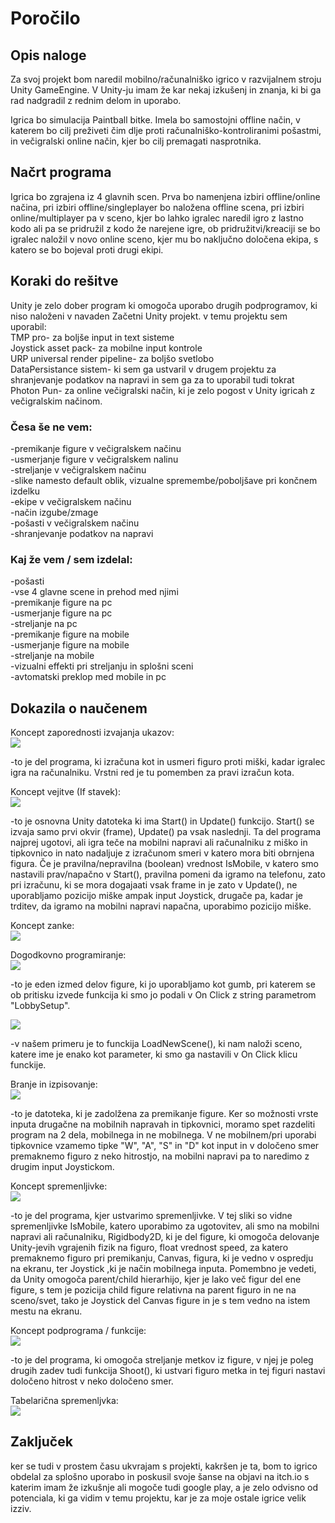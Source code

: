 # Poročilo
## Opis naloge

Za svoj projekt bom naredil mobilno/računalniško igrico v razvijalnem stroju Unity GameEngine. V Unity-ju imam že kar nekaj izkušenj in znanja, ki bi ga rad nadgradil z rednim delom in uporabo.

Igrica bo simulacija Paintball bitke. Imela bo samostojni offline način, v katerem bo cilj preživeti čim dlje proti računalniško-kontroliranimi pošastmi, in večigralski online način, kjer bo cilj premagati nasprotnika.

## Načrt programa

Igrica bo zgrajena iz 4 glavnih scen. Prva bo namenjena izbiri offline/online načina, pri izbiri offline/singleplayer bo naložena offline scena, pri izbiri online/multiplayer pa v sceno, kjer bo lahko igralec naredil igro z lastno kodo ali pa se pridružil z kodo že narejene igre, ob pridružitvi/kreaciji se bo igralec naložil v novo online sceno, kjer mu bo naključno določena ekipa, s katero se bo bojeval proti drugi ekipi.

## Koraki do rešitve <br>
Unity je zelo dober program ki omogoča uporabo drugih podprogramov, ki niso naloženi v navaden Začetni Unity projekt. v temu projektu sem uporabil: <br>
TMP pro- za boljše input in text sisteme <br>
Joystick asset pack- za mobilne input kontrole <br>
URP universal render pipeline- za boljšo svetlobo <br>
DataPersistance sistem- ki sem ga ustvaril v drugem projektu za shranjevanje podatkov na napravi in sem ga za to uporabil tudi tokrat <br>
Photon Pun- za online večigralski način, ki je zelo pogost v Unity igricah z večigralskim načinom. <br>

### Česa še ne vem: <br>
-premikanje figure v večigralskem načinu <br>
-usmerjanje figure v večigralskem nalinu <br>
-streljanje v večigralskem načinu <br>
-slike namesto default oblik, vizualne spremembe/poboljšave pri končnem izdelku <br>
-ekipe v večigralskem načinu <br>
-način izgube/zmage <br>
-pošasti v večigralskem načinu <br>
-shranjevanje podatkov na napravi


### Kaj že vem / sem izdelal: <br>
-pošasti <br>
-vse 4 glavne scene in prehod med njimi <br>
-premikanje figure na pc <br>
-usmerjanje figure na pc <br>
-streljanje na pc <br>
-premikanje figure na mobile <br>
-usmerjanje figure na mobile <br>
-streljanje na mobile <br>
-vizualni effekti pri streljanju in splošni sceni <br>
-avtomatski preklop med mobile in pc  <br>

## Dokazila o naučenem

Koncept zaporednosti izvajanja ukazov: <br>
![](Slike%20v%20PNG/zaporedjedogodkov.png)

  -to je del programa, ki izračuna kot in usmeri figuro proti miški, kadar igralec igra na računalniku.
   Vrstni red je tu pomemben za pravi izračun kota.

Koncept vejitve (If stavek): <br>
![](Slike%20v%20PNG/vejedogodkov.png)

  -to je osnovna Unity datoteka ki ima Start() in Update() funkcijo. Start() se izvaja samo prvi okvir (frame), Update() pa vsak naslednji. Ta del programa najprej ugotovi, ali igra teče na mobilni napravi ali računalniku z miško in tipkovnico in nato nadaljuje z izračunom smeri v katero mora biti obrnjena figura. Če je pravilna/nepravilna (boolean) vrednost IsMobile, v katero smo nastavili prav/napačno v Start(), pravilna pomeni da igramo na telefonu, zato pri izračunu, ki se mora dogajaati vsak frame in je zato v Update(), ne uporabljamo pozicijo miške ampak input Joystick, drugače pa, kadar je trditev, da igramo na mobilni napravi napačna, uporabimo pozicijo miške.

Koncept zanke: <br>
![](Slike%20v%20PNG/.png)

Dogodkovno programiranje: <br>
![](Slike%20v%20PNG/interaktivnigumbi.png)

  -to je eden izmed delov figure, ki jo uporabljamo kot gumb, pri katerem se ob pritisku izvede funkcija ki smo jo podali v On Click z string parametrom "LobbySetup".

![](Slike%20v%20PNG/buttonclickevent.png)

  -v našem primeru je to funckija LoadNewScene(), ki nam naloži sceno, katere ime je enako kot parameter, ki smo ga nastavili v On Click klicu funckije.

Branje in izpisovanje: <br>
![](Slike%20v%20PNG/inputdogodki.png)

  -to je datoteka, ki je zadolžena za premikanje figure. Ker so možnosti vrste inputa drugačne na mobilnih napravah in tipkovnici, moramo spet razdeliti program na 2 dela, mobilnega in ne mobilnega. V ne mobilnem/pri uporabi tipkovnice vzamemo tipke "W", "A", "S" in "D" kot input in v določeno smer premaknemo figuro z neko hitrostjo, na mobilni napravi pa to naredimo z drugim input Joystickom.

Koncept spremenljivke: <br>
![](Slike%20v%20PNG/spremenljivke.png)

  -to je del programa, kjer ustvarimo spremenljivke. V tej sliki so vidne spremenljivke IsMobile, katero uporabimo za ugotovitev, ali smo na mobilni napravi ali računalniku, Rigidbody2D, ki je del figure, ki omogoča delovanje Unity-jevih vgrajenih fizik na figuro, float vrednost speed, za katero premaknemo figuro pri premikanju, Canvas, figura, ki je vedno v ospredju na ekranu, ter Joystick ,ki je način mobilnega inputa. Pomembno je vedeti, da Unity omogoča parent/child hierarhijo, kjer je lako več figur del ene figure, s tem je pozicija child figure relativna na parent figuro in ne na sceno/svet, tako je Joystick del Canvas figure in je s tem vedno na istem mestu na ekranu.

Koncept podprograma / funkcije: <br>
![](Slike%20v%20PNG/funkcija.png)

  -to je del programa, ki omogoča streljanje metkov iz figure, v njej je poleg drugih zadev tudi funkcija Shoot(), ki ustvari figuro metka in tej figuri nastavi določeno hitrost v neko določeno smer.

Tabelarična spremenljvka: <br>
![](Slike%20v%20PNG/.png)

## Zaključek

ker se tudi v prostem času ukvrajam s projekti, kakršen je ta, bom to igrico obdelal za splošno uporabo in poskusil svoje šanse na objavi na itch.io s katerim imam že izkušnje ali mogoče tudi google play, a je zelo odvisno od potenciala, ki ga vidim v temu projektu, kar je za moje ostale igrice velik izziv.
